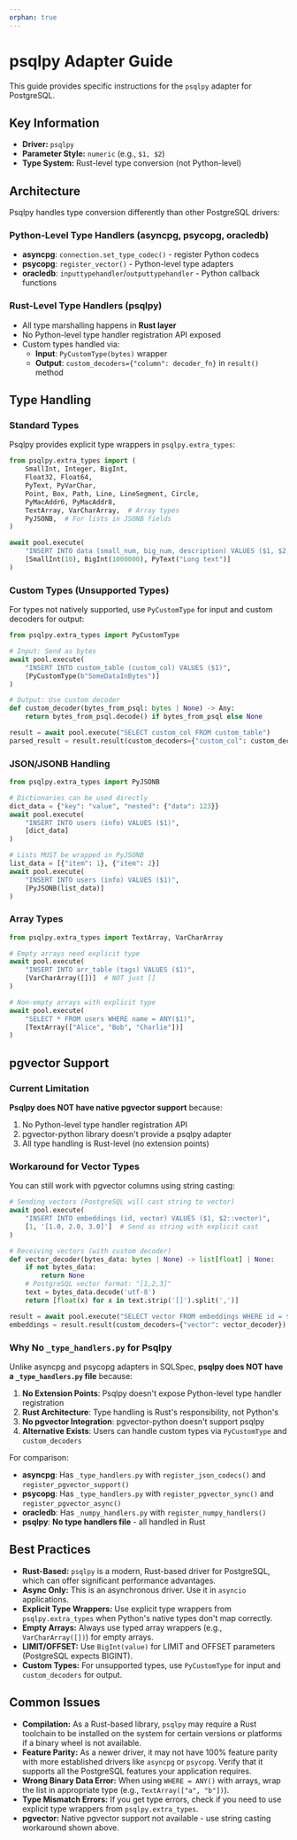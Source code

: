 ```yaml
---
orphan: true
---
```


# psqlpy Adapter Guide

This guide provides specific instructions for the `psqlpy` adapter for PostgreSQL.

## Key Information

-   **Driver:** `psqlpy`
-   **Parameter Style:** `numeric` (e.g., `$1, $2`)
-   **Type System:** Rust-level type conversion (not Python-level)

## Architecture

Psqlpy handles type conversion differently than other PostgreSQL drivers:

### Python-Level Type Handlers (asyncpg, psycopg, oracledb)
- **asyncpg**: `connection.set_type_codec()` - register Python codecs
- **psycopg**: `register_vector()` - Python-level type adapters
- **oracledb**: `inputtypehandler`/`outputtypehandler` - Python callback functions

### Rust-Level Type Handlers (psqlpy)
- All type marshalling happens in **Rust layer**
- No Python-level type handler registration API exposed
- Custom types handled via:
  - **Input**: `PyCustomType(bytes)` wrapper
  - **Output**: `custom_decoders={"column": decoder_fn}` in `result()` method

## Type Handling

### Standard Types
Psqlpy provides explicit type wrappers in `psqlpy.extra_types`:

```python
from psqlpy.extra_types import (
    SmallInt, Integer, BigInt,
    Float32, Float64,
    PyText, PyVarChar,
    Point, Box, Path, Line, LineSegment, Circle,
    PyMacAddr6, PyMacAddr8,
    TextArray, VarCharArray,  # Array types
    PyJSONB,  # For lists in JSONB fields
)

await pool.execute(
    "INSERT INTO data (small_num, big_num, description) VALUES ($1, $2, $3)",
    [SmallInt(10), BigInt(1000000), PyText("Long text")]
)
```

### Custom Types (Unsupported Types)

For types not natively supported, use `PyCustomType` for input and custom decoders for output:

```python
from psqlpy.extra_types import PyCustomType

# Input: Send as bytes
await pool.execute(
    "INSERT INTO custom_table (custom_col) VALUES ($1)",
    [PyCustomType(b"SomeDataInBytes")]
)

# Output: Use custom decoder
def custom_decoder(bytes_from_psql: bytes | None) -> Any:
    return bytes_from_psql.decode() if bytes_from_psql else None

result = await pool.execute("SELECT custom_col FROM custom_table")
parsed_result = result.result(custom_decoders={"custom_col": custom_decoder})
```

### JSON/JSONB Handling

```python
from psqlpy.extra_types import PyJSONB

# Dictionaries can be used directly
dict_data = {"key": "value", "nested": {"data": 123}}
await pool.execute(
    "INSERT INTO users (info) VALUES ($1)",
    [dict_data]
)

# Lists MUST be wrapped in PyJSONB
list_data = [{"item": 1}, {"item": 2}]
await pool.execute(
    "INSERT INTO users (info) VALUES ($1)",
    [PyJSONB(list_data)]
)
```

### Array Types

```python
from psqlpy.extra_types import TextArray, VarCharArray

# Empty arrays need explicit type
await pool.execute(
    "INSERT INTO arr_table (tags) VALUES ($1)",
    [VarCharArray([])]  # NOT just []
)

# Non-empty arrays with explicit type
await pool.execute(
    "SELECT * FROM users WHERE name = ANY($1)",
    [TextArray(["Alice", "Bob", "Charlie"])]
)
```

## pgvector Support

### Current Limitation

**Psqlpy does NOT have native pgvector support** because:

1. No Python-level type handler registration API
2. pgvector-python library doesn't provide a psqlpy adapter
3. All type handling is Rust-level (no extension points)

### Workaround for Vector Types

You can still work with pgvector columns using string casting:

```python
# Sending vectors (PostgreSQL will cast string to vector)
await pool.execute(
    "INSERT INTO embeddings (id, vector) VALUES ($1, $2::vector)",
    [1, '[1.0, 2.0, 3.0]']  # Send as string with explicit cast
)

# Receiving vectors (with custom decoder)
def vector_decoder(bytes_data: bytes | None) -> list[float] | None:
    if not bytes_data:
        return None
    # PostgreSQL vector format: "[1,2,3]"
    text = bytes_data.decode('utf-8')
    return [float(x) for x in text.strip('[]').split(',')]

result = await pool.execute("SELECT vector FROM embeddings WHERE id = $1", [1])
embeddings = result.result(custom_decoders={"vector": vector_decoder})
```

### Why No `_type_handlers.py` for Psqlpy

Unlike asyncpg and psycopg adapters in SQLSpec, **psqlpy does NOT have a `_type_handlers.py` file** because:

1. **No Extension Points**: Psqlpy doesn't expose Python-level type handler registration
2. **Rust Architecture**: Type handling is Rust's responsibility, not Python's
3. **No pgvector Integration**: pgvector-python doesn't support psqlpy
4. **Alternative Exists**: Users can handle custom types via `PyCustomType` and `custom_decoders`

For comparison:
- **asyncpg**: Has `_type_handlers.py` with `register_json_codecs()` and `register_pgvector_support()`
- **psycopg**: Has `_type_handlers.py` with `register_pgvector_sync()` and `register_pgvector_async()`
- **oracledb**: Has `_numpy_handlers.py` with `register_numpy_handlers()`
- **psqlpy**: **No type handlers file** - all handled in Rust

## Best Practices

-   **Rust-Based:** `psqlpy` is a modern, Rust-based driver for PostgreSQL, which can offer significant performance advantages.
-   **Async Only:** This is an asynchronous driver. Use it in `asyncio` applications.
-   **Explicit Type Wrappers:** Use explicit type wrappers from `psqlpy.extra_types` when Python's native types don't map correctly.
-   **Empty Arrays:** Always use typed array wrappers (e.g., `VarCharArray([])`) for empty arrays.
-   **LIMIT/OFFSET:** Use `BigInt(value)` for LIMIT and OFFSET parameters (PostgreSQL expects BIGINT).
-   **Custom Types:** For unsupported types, use `PyCustomType` for input and `custom_decoders` for output.

## Common Issues

-   **Compilation:** As a Rust-based library, `psqlpy` may require a Rust toolchain to be installed on the system for certain versions or platforms if a binary wheel is not available.
-   **Feature Parity:** As a newer driver, it may not have 100% feature parity with more established drivers like `asyncpg` or `psycopg`. Verify that it supports all the PostgreSQL features your application requires.
-   **Wrong Binary Data Error:** When using `WHERE = ANY()` with arrays, wrap the list in appropriate type (e.g., `TextArray(["a", "b"])`).
-   **Type Mismatch Errors:** If you get type errors, check if you need to use explicit type wrappers from `psqlpy.extra_types`.
-   **pgvector:** Native pgvector support not available - use string casting workaround shown above.
